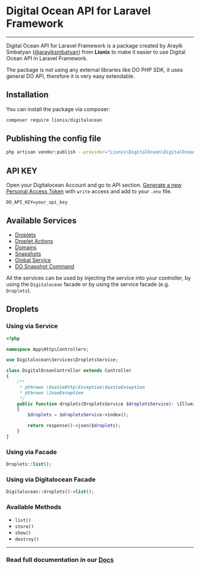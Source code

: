 # Digital Ocean API for Laravel Framework

---

Digital Ocean API for Laravel Framework is a package created by Arayik Smbatyan ([@arayiksmbatyan](https://github.com/arayiksmbatyan)) from **Lionix** to make it easier to use Digital Ocean API in Laravel Framework.

The package is not using any external libraries like DO PHP SDK, it uses general DO API, therefore it is very easy extendable.

## Installation

You can install the package via composer:

```bash
composer require lionix/digitalocean
```

## Publishing the config file

```bash
php artisan vendor:publish --provider="Lionix\DigitalOcean\DigitalOceanServiceProvider" --tag="config"
```

## API KEY

Open your Digitalocean Account and go to API section. [Generate a new Personal Access Token](https://cloud.digitalocean.com/account/api/tokens/new?i=c1d240) with `write` access and add to your `.env` file.

```apacheconf
DO_API_KEY=your_api_key
```

## Available Services

- [Droplets](#droplets)
- [Droplet Actions](#droplet-actions)
- [Domains](#domains)
- [Snapshots](#snapshots)
- [Global Service](#global-service)
- [DO Snapshot Command](#do-snapshot-command)

All the services can be used 
by injecting the service into 
your controller, 
by using the `Digitalocean` facade or by using the service facade (e.g. `Droplets`).


## Droplets

### Using via Service
```php
<?php

namespace App\Http\Controllers;

use Digitalocean\Services\DropletsService;

class DigitalOceanController extends Controller
{
    /**
     * @throws \GuzzleHttp\Exception\GuzzleException
     * @throws \JsonException
     */
    public function droplets(DropletsService $dropletsService): \Illuminate\Http\JsonResponse
    {
        $droplets = $dropletsService->index();

        return response()->json($droplets);
    }
}
```

### Using via Facade

```php
Droplets::list();
```

### Using via Digitalocean Facade

```php
Digitalocean::droplets()->list();
```

### Available Methods

- `list()`
- `store()`
- `show()`
- `destroy()`

---

### Read full documentation in our [Docs](https://docs.lionix.io/)

